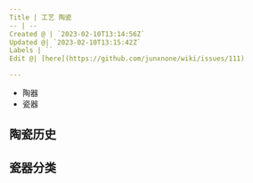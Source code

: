 ```yaml
---
Title | 工艺 陶瓷
-- | --
Created @ | `2023-02-10T13:14:56Z`
Updated @| `2023-02-10T13:15:42Z`
Labels | ``
Edit @| [here](https://github.com/junxnone/wiki/issues/111)

---
```

- 陶器
- 瓷器

## 陶瓷历史

## 瓷器分类
